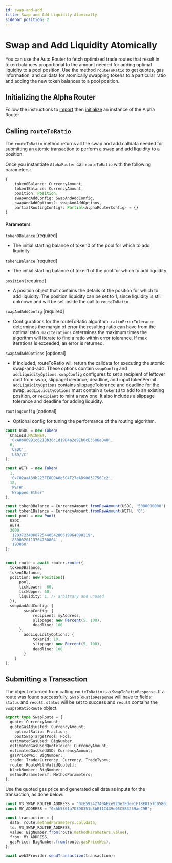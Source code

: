 ```yaml
---
id: swap-and-add
title: Swap and Add Liquidity Atomically
sidebar_position: 2
---
```


# Swap and Add Liquidity Atomically

You can use the Auto Router to fetch optimized trade routes that result in token balances proportional to the amount needed for adding optimal liquidity to a pool position. Use the method `routeToRatio` to get quotes, gas information, and calldata for atomically swapping tokens to a particular ratio and adding the new token balances to a pool position.

## Initializing the Alpha Router

Follow the instructions to [import](https://docs.uniswap.org/sdk/guides/auto-router/quick-start#importing-the-package) then [initialize](https://docs.uniswap.org/sdk/guides/auto-router/quick-start#initializing-the-alpharouter) an instance of the Alpha Router

## Calling `routeToRatio`

The `routeToRatio` method returns all the swap and add calldata needed for submitting an atomic transaction to perform a swap and add liquidity to a position.

Once you instantiate `AlphaRouter` call `routeToRatio` with the following parameters:

```typescript
{
	token0Balance: CurrencyAmount,
	token1Balance: CurrencyAmount,
	position: Position,
	swapAndAddConfig: SwapAndAddConfig,
	swapAndAddOptions?: swapAndAddOptions,
	partialRoutingConfig?: Partial<AlphaRouterConfig> = {}
}
```

#### Parameters

`token0Balance` [required]

- The initial starting balance of token0 of the pool for which to add liquidity

`token1Balance` [required]

- The initial starting balance of token1 of the pool for which to add liquidity

`position` [required]

- A position object that contains the details of the position for which to add liquidity. The position liquidity can be set to 1, since liquidity is still unknown and will be set inside the call to `routeToRatio`

`swapAndAddConfig` [required]

- Configurations for the routeToRatio algorithm. `ratioErrorTolerance` determines the margin of error the resulting ratio can have from the optimal ratio. `maxIterations` determines the maximum times the algorithm will iterate to find a ratio within error tolerance. If max iterations is exceeded, an error is returned.

`swapAndAddOptions` [optional]

- If included, routeToRatio will return the calldata for executing the atomic swap-and-add. These options contain `swapConfig` and `addLiquidityOptions`. `swapConfig` configures to set a recipient of leftover dust from swap, slippageTolerance, deadline, and inputTokenPermit. `addLiquidityOptions` contains slippageTolerance and deadline for the swap. `addLiquidityOptions` must contain a `tokenId` to add to an existing position, or `recipient` to mint a new one. It also includes a slippage tolerance and deadline for adding liquidity.

`routingConfig` [optional]

- Optional config for tuning the performance of the routing algorithm.

```typescript
const USDC = new Token(
  ChainId.MAINNET,
  '0xA0b86991c6218b36c1d19D4a2e9Eb0cE3606eB48',
  6,
  'USDC',
  'USD//C'
);

const WETH = new Token(
  1,
  '0xC02aaA39b223FE8D0A0e5C4F27eAD9083C756Cc2',
  18,
  'WETH',
  'Wrapped Ether'
);

const token0Balance = CurrencyAmount.fromRawAmount(USDC, '5000000000')
const token1Balance = CurrencyAmount.fromRawAmount(WETH, '0')
const pool = new Pool(
  USDC,
  WETH,
  3000,
  '1283723400872544054280619964098219',
  '8390320113764730804' ,
  '193868'
);


const route = await router.route({
  token0Balance,
  token1Balance,
  position: new Position({
      pool,
      tickLower: -60,
      tickUpper: 60,
      liquidity: 1, // arbitrary and unused
  }),
  swapAndAddConfig: {
		swapConfig: {
			recipient: myAddress,
			slippage: new Percent(5, 100),
			deadline: 100
	  },
		addLiquidityOptions: {
			tokenId: 10,
			slippage: new Percent(5, 100),
			deadline: 100
		}
	}
);
```

## Submitting a Transaction

The object returned from calling `routeToRatio` is a `SwapToRatioResponse`. If a route was found successfully, `SwapToRatioResponse` will have to fields: `status` and `result`. `status` will be set to success and `result` contains the `SwapToRatioRoute` object.

```typescript
export type SwapRoute = {
  quote: CurrencyAmount;
  quoteGasAdjusted: CurrencyAmount;
	optimalRatio: Fraction;
	postSwapTargetPool: Pool;
  estimatedGasUsed: BigNumber;
  estimatedGasUsedQuoteToken: CurrencyAmount;
  estimatedGasUsedUSD: CurrencyAmount;
  gasPriceWei: BigNumber;
  trade: Trade<Currency, Currency, TradeType>;
  route: RouteWithValidQuote[];
  blockNumber: BigNumber;
  methodParameters?: MethodParameters;
};
```

Use the quoted gas price and generated call data as inputs for the transaction, as done below:

```typescript
const V3_SWAP_ROUTER_ADDRESS = "0xE592427A0AEce92De3Edee1F18E0157C05861564";
const MY_ADDRESS = "0xAb5801a7D398351b8bE11C439e05C5B3259aeC9B";

const transaction = {
  data: route.methodParameters.calldata,
  to: V3_SWAP_ROUTER_ADDRESS,
  value: BigNumber.from(route.methodParameters.value),
  from: MY_ADDRESS,
  gasPrice: BigNumber.from(route.gasPriceWei),
};

await web3Provider.sendTransaction(transaction);
```
